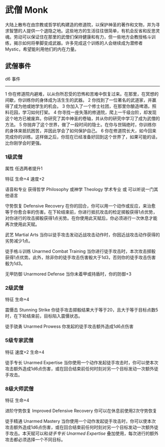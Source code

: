 # 武僧 Monk

大陆上散布在由宗教或哲学机构建造的修道院，以保护神圣的著作和文物，并为寻求智慧的人提供一个退隐之地。这些地方的生活往往很简单，有机会反省和反思灵魂。劳动可以保证住在那里的武僧们保持健康和有力，但一些地方会教授格斗训练，揭示如何将拳脚变成武器。许多完成这个训练的人会继续成为潜修者
Mystic，希望能利用他们的内在力量。

## 武僧事件

  d6   事件
  ---- ------------------------------------------------------------------------------------------------------------------------------
  1    你在修道院内避难，以从你所忍受的恐怖和苦难中恢复过来。在那里，在冥想的间歇，你训练你的身体成为活生生的武器。
  2    你找到了一位著名的武道家，并赢得了成为他或她学生的机会。
  3    你加入了一个修士社团，在那里你酿造啤酒，照料花园，学习如何打架。
  4    你寻找一座失落的修道院，爬上一千级台阶，却发现这个地方已被废弃。你研究了其中神圣的卷轴，并从你的研究中学习了成为武僧的方法。
  5    你抛弃了这个世界，做了一段时间的隐士。在你与世隔绝时，你训练你的身体来抵抗困苦，并因此学会了如何保护自己。
  6    你在修道院长大，如今回来完成你的训练。这样做之后，你现在已经准备好回到这个世界了，如果可能的话，比你刚学会时更强。

### 1级武僧

属性 任选两者提升1

特征 生命+4 速度+2

语音和专业 获得哲学 Philosophy 或神学 Theology 学术专业 或
可以听说一门其他语言

守势恢复 Defensive Recovery
在你的回合，你可以用一个动作或反应，来治愈等于你愈合率的伤害。在下轮结束前，你进行抵抗攻击的检定掷骰获得1点优势，对你进行的攻击掷骰获得1点劣势。在你使用此天赋后，你必须进行一次休息才能再次使用此天赋。

武艺 Martial Arts
当你以徒手攻击发动近战攻击动作时，你因近战攻击动作获得的劣势减少1点。

徒手格斗训练 Unarmed Combat Training
当你进行徒手攻击时，本次攻击掷骰获得1点优势。此外，除非你的徒手攻击伤害骰大于1d3，否则你的徒手攻击伤害骰为1d3。

无甲防御 Unarmored Defense 当你未着甲或持盾时，你的防御+3

### 2级武僧

特征 生命+4

震慑击 Stunning Strike
你徒手攻击掷骰结果大于等于20，且大于等于目标点数5时，在下轮结束前，目标陷入震慑状态。

徒手骁勇 Unarmed Prowess 你发起的徒手攻击额外造成1d6点伤害

### 5级专家武僧

特征 速度+2 生命+4

徒手专长 Unarmed Expertise
当你使用一个动作发起徒手攻击时，你可以使本次攻击额外造成1d6点伤害，或在回合结束前任何时刻对另一个目标发动一次额外徒手攻击。

### 8级大师武僧

特征 生命+4

进阶守势恢复 Improved Defensive Recovery 你可以在休息前使用2次守势恢复

徒手精通 Unarmed Mastery
当你使用一个动作发起徒手攻击时，你可以使本次攻击额外造成1d6点伤害，或在回合结束前任何时刻对另一个目标发动一次额外徒手攻击。本天赋可以和*徒手专长
Unarmed Expertise* 叠加使用，每次进行的额外攻击都必须选择一个不同目标。
